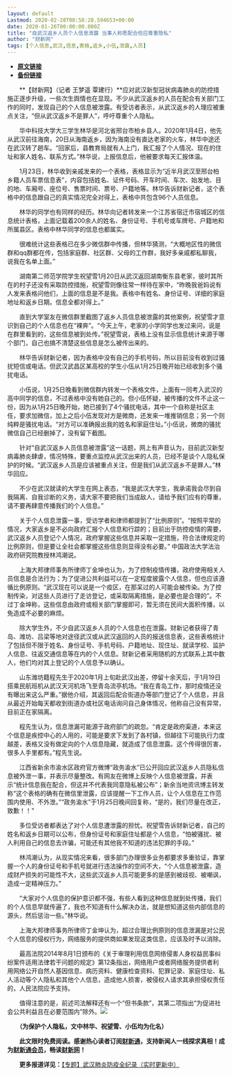 ```yaml
---
layout: default
Lastmod: 2020-02-28T08:58:28.594653+00:00
date: 2020-01-26T00:00:00.000Z
title: "自武汉返乡人员个人信息泄露 当事人称愿配合但应尊重隐私"
author: "财新网"
tags: [个人信息,武汉,信息,表格,返乡,小伍,泄露,人员]
---
```


* [**原文链接**](http://china.caixin.com/2020-01-26/101508509.html)
* [**备份链接**](https://archive.is/yZoix)


　　**【财新网】（记者 王梦遥 覃建行）**应对武汉新型冠状病毒肺炎的防控措施正逐步升级，一些次生舆情也在显现。不少从武汉返乡的人员在配合有关部门工作的同时，发现自己的个人信息被泄露。有受访者表示，从武汉返乡的人理应被重点关注，“但从武汉返乡不是罪人”，呼吁尊重个人隐私。

　　华中科技大学大三学生林华是河北省邢台市柏乡县人。2020年1月4日，他先从武汉前往海南，20日从海南返乡，因为海南没有直达老家的火车，林华中途还在武汉转了趟车。“回家后，县教育局就有人上门，我汇报了个人情况、现在的住址和家人姓名、联系方式。”林华说，上报信息后，他被要求每天汇报体温。

　　1月23日，林华收到亲戚发来的一个表格，表格显示为“近半月武汉至邢台柏乡籍人员车票信息表”，内容包括姓名、证件号码、开车时间、车次、始发地、目的地、车厢号、座位号、售票时间、票号、户籍地等。林华告诉财新记者，这个表格中的信息跟自己的真实情况完全对得上，表格中共包含96个人员信息。

　　林华的同学也有同样的经历。林华向记者转发来一个江苏省宿迁市宿城区的信息统计表格，上面记载着200余人的姓名、身份证号、手机号或车牌号、户籍地和所属县区。表格中林华同学的信息也都属实。

　　很难统计这些表格已在多少微信群中传播，但林华猜测，“大概地区性的微信群和qq群都在传，包括家庭群、社区群、父母的工作群，我好多亲戚都私聊我，说我在名单上面。”

　　湖南第二师范学院学生祝望雪1月20日从武汉返回湖南衡东县老家，彼时其所在的村子还没有采取防控措施，祝望雪则像往常一样待在家中，“昨晚我爸妈说有人发来表格问他们，上面的信息是不是我。表格中有姓名、身份证号、详细的家庭地址和返乡日期。信息全都对得上。”

　　直到大学室友在微信群里截图了返乡人员信息被泄露的其他案例，祝望雪才意识到自己的个人信息也在“裸奔”。“今天上午，老家的小学同学也发过来问，说是在群里看到的，这些信息被到处传。”祝望雪说，表格上没有显示信息统计来源于哪个部门，自己也搞不清楚这些信息是怎么被传出来的。

　　林华告诉财新记者，因为表格中没有自己的手机号码，所以目前没有收到过骚扰短信或电话。但武汉武昌区某高校的学生小伍从1月25日晚开始已经收到多个骚扰电话。

　　小伍说，1月25日晚看到微信群内转发一个表格文件，上面有一同考入武汉的高中同学的信息，不过表格中没有她自己的。但小伍怀疑，被传播的文件不止这一份，因为从1月25日晚开始，她已接到了4个骚扰电话，其中一个自称是社区主任，要求加微信，加上之后小伍发现对方是微商，还发来一堆推销信息；另一个则纯粹是骚扰电话。“对方可以准确报出我的姓名和家庭住址。”小伍说，微商的骚扰微信自己已经删掉了，没有留下截图。

　　针对“自武汉返乡人员信息被泄露”这一话题，网上有声音认为，目前武汉新型病毒肺炎肆虐，情况特殊，要重点监控从武汉出来的人员，已经不是谈个人隐私保护的时候。“武汉返乡人员是应该被重点关注，但是我们从武汉返乡不是罪人。”林华回应。

　　不少在武汉就读的大学生在网上表态，“我是武汉大学生，我承诺我会尽到自我隔离、自我诊断的义务，请大家不要把我们当成敌人，请给予我们应有的尊重，请不要再肆意传播我们的个人信息。”

　　关于个人信息泄露一事，受访学者和律师都提到了“比例原则”。“按照平常的情况，大家返乡是不必向政府汇报个人信息和行踪的；目前出于防控疫情的需要，武汉返乡人员登记个人情况，政府掌握这些信息并采取一定措施，符合法律规定的比例原则，但是要让全社会都掌握这些信息则显得没有必要。” 中国政法大学法治政府研究院教授林鸿潮说。

　　上海大邦律师事务所律师丁金坤也认为，为了控制疫情传播，政府使用相关人员信息是合法行为；为了促进公共利益可以在一定程度披露个人信息，但也应该遵循比例原则。“武汉现在可以说是一个疫区，在那呆过的人可能会被传染。为了控制传染，对这些人员进行了走访登记，或采取隔离措施，是必要也是合理的”。不过丁金坤称，这些信息由政府或相关部门掌握即可，暂无须在民间大面积传播，以免造成不必要的麻烦。

　　除大学生外，不少自武汉返乡人员的个人信息也在泄露。财新记者获得了青岛、潍坊、吕梁等地对途径武汉或从武汉返回的人员的报送信息表，这些表格统计了包括但不限于姓名、身份证号、手机号码、户籍地址、现住址、就读学校、监护人信息、往返交通信息等在内的个人信息。财新记者采用随机的方式联系上其中数人，他们均对其上登记的个人信息予以确认。

　　山东潍坊籍程先生于2020年1月上旬赴武汉出差，停留十余天后，于1月19日搭乘民航班机从武汉天河机场飞至青岛流亭机场。“我在青岛工作，那时疫情还没有曝出来这么严重。”据他介绍，其返回后配合街道办等部门登记了个人信息，并且从最近开始每天都收到街道办或社区电话询问自己身体情况，他称自己没有异常，目前正在家隔离。

　　程先生认为，信息泄漏可能源于政府部门的疏忽。“肯定是政府渠道，本来这个信息是疾控中心的人用的，可能是要求下发到了各村镇，但越往下可能执行力度越差，表格又没有做定向的个人信息隐藏，就造成了信息泄露。这个传得很厉害，很多人手里都有。”程先生说。

　　江西省新余市渝水区政府官方微博“政务渝水”已公开回应武汉返乡人员隐私信息被外泄一事，并表示尽量整改。有网友在微博上反映个人信息被泄露，并表示“统计信息我在配合，但这并不代表我同意隐私被公布”；新余当地资讯博主转发称“这个表格的确有在微信里泄露，应该提醒一下工作人员，让个人信息在工作范围内使用、不外泄。”“政务渝水”于1月25日晚间回复称，“是的，我们尽量在改正，致歉！！”

　　多位受访者都表达了对个人信息遭泄露的担忧。祝望雪告诉财新记者，自己的姓名和返乡日期可以公布，但身份证号和家庭住址都是个人信息，“怕被骚扰、被人利用自己的信息去诈骗，可能还有其他我不知道的违法犯罪的手段。”

　　林鸿潮认为，从现实情况来看，很多部门办理很多业务都要求多重验证，靠掌握一个人的身份证号和手机号就进行违法操作的空间不大，“个人信息被泄露，造成财产损失的可能性不大，这些武汉返乡人员可能更多的是感到被歧视、被嘲讽，造成一定精神压力。”

　　“大家对个人信息的保护意识都不强，有些人看到这种信息就到处传播，我们的个人信息早就传遍了，我也不知道有什么解决办法，就是想知道这些内部信息的源头，然后惩治一些。”林华说。

　　上海大邦律师事务所律师丁金坤认为，超过合理比例原则的信息泄漏是对公民个人信息的侵权行为，网络服务的提供商如果发现这类信息，应该及时予以消除。

　　最高法院2014年8月1日颁布的《关于审理利用信息网络侵害人身权益民事纠纷案件适用法律若干问题的规定》第12条指出，网络用户或者网络服务提供者利用网络公开自然人基因信息、病历资料、健康检查资料、犯罪记录、家庭住址、私人活动等个人隐私和其他个人信息，造成他人损害，被侵权人请求其承担侵权责任的，人民法院应予支持。

　　值得注意的是，前述司法解释还有一个“但书条款”，其第二项指出“为促进社会公共利益且在必要范围内”除外。[![](/images/post/d02a42d9cb3dec9320e5f550278911c7.ico)](http://china.caixin.com/2020-01-26/101508509.html)

　　**（为保护个人隐私，文中林华、祝望雪、小伍均为化名）**

　　**此文限时免费阅读。感谢热心读者订阅[财新通](http://mall.caixin.com/mall/web/product/product.html?id=733&originReferrer=appfree&channelSource=appfree)，支持新闻人一线探求真相！成为[财新通会员](http://mall.caixin.com/mall/web/list/list.html?type=127&originReferrer=appfree&channelSource=appfree)，畅读[财新网](https://datayi.cn/1lnZaaidYRRn)！**

　　**更多报道详见：**[【专题】武汉肺炎防疫全纪录（实时更新中）](http://m.app.caixin.com/m_topic_detail/1473.html)

